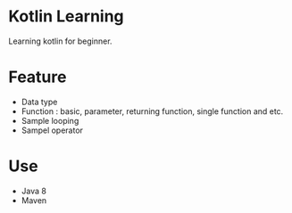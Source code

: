 # Kotlin Learning
Learning kotlin for beginner.

# Feature
- Data type 
- Function : basic, parameter, returning function, single function and etc.
- Sample looping
- Sampel operator

# Use
- Java 8 
- Maven
